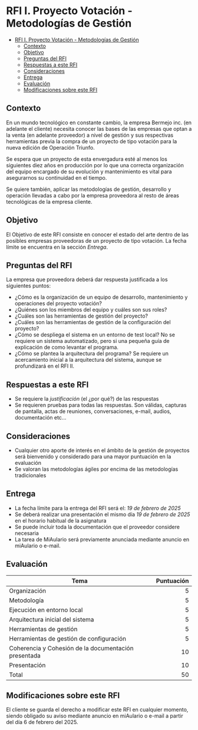 # RFI I. Proyecto Votación - Metodologías de Gestión

- [RFI I. Proyecto Votación - Metodologías de Gestión](#rfi-i-proyecto-votación---metodologías-de-gestión)
  - [Contexto](#contexto)
  - [Objetivo](#objetivo)
  - [Preguntas del RFI](#preguntas-del-rfi)
  - [Respuestas a este RFI](#respuestas-a-este-rfi)
  - [Consideraciones](#consideraciones)
  - [Entrega](#entrega)
  - [Evaluación](#evaluación)
  - [Modificaciones sobre este RFI](#modificaciones-sobre-este-rfi)

## Contexto

En un mundo tecnológico en constante cambio, la empresa Bermejo inc. (en adelante el cliente) necesita conocer las bases de las empresas que optan a la venta (en adelante proveedor) a nivel de gestión y sus respectivas herramientas previa la compra de un proyecto de tipo votación para la nueva edición de Operación Triunfo.

Se espera que un proyecto de esta envergadura esté al menos los siguientes diez años en producción por lo que una correcta organización del equipo encargado de su evolución y mantenimiento es vital para asegurarnos su continuidad en el tiempo.

Se quiere también, aplicar las metodologías de gestión, desarrollo y operación llevadas a cabo por la empresa proveedora al resto de áreas tecnológicas de la empresa cliente.

## Objetivo

El Objetivo de este RFI consiste en conocer el estado del arte dentro de las posibles
empresas proveedoras de un proyecto de tipo votación. La fecha límite
se encuentra en la sección *Entrega*.

## Preguntas del RFI

La empresa que proveedora deberá dar respuesta justificada a los siguientes puntos:

- ¿Cómo es la organización de un equipo de desarrollo, mantenimiento y operaciones del proyecto votación?
- ¿Quiénes son los miembros del equipo y cuáles son sus roles?
- ¿Cuáles son las herramientas de gestión del proyecto?
- ¿Cuáles son las herramientas de gestión de la configuración del proyecto?
- ¿Cómo se despliega el sistema en un entorno de test local? No se requiere un sistema automatizado, pero si una pequeña guía de explicación de como levantar el programa.
- ¿Cómo se plantea la arquitectura del programa? Se requiere un acercamiento inicial a la arquitectura del sistema, aunque se profundizará en el RFI II.

## Respuestas a este RFI

- Se requiere la *justificación* (el ¿por qué?) de las respuestas
- Se requieren pruebas para todas las respuestas. Son válidas, capturas de pantalla, actas de reuniones, conversaciones, e-mail, audios, documentación etc...

## Consideraciones

- Cualquier otro aporte de interés en el ámbito de la gestión de proyectos
será bienvenido y considerado para una mayor puntuación en la evaluación
- Se valoran las metodologías ágiles por encima de las metodologías tradicionales

## Entrega

- La fecha límite para la entrega del RFI será el: *19 de febrero de 2025*
- Se deberá realizar una presentación el mismo día *19 de febrero de 2025* en el horario habitual de la asignatura
- Se puede incluir toda la documentación que el proveedor considere necesaria
- La tarea de MiAulario será previamente anunciada mediante anuncio en miAulario o e-mail.

## Evaluación

| Tema                                                 | Puntuación |
| ---------------------------------------------------- | ---------: |
| Organización                                         |          5 |
| Metodología                                          |          5 |
| Ejecución en entorno local                           |          5 |
| Arquitectura inicial del sistema                     |          5 |
| Herramientas de gestión                              |          5 |
| Herramientas de gestión de configuración             |          5 |
| Coherencia y Cohesión de la documentación presentada |         10 |
| Presentación                                         |         10 |
| Total                                                |         50 |

## Modificaciones sobre este RFI

El cliente se guarda el derecho a modificar este RFI en cualquier momento, siendo obligado su aviso mediante anuncio en miAulario o e-mail a partir del día 6 de febrero del 2025.
